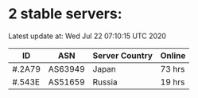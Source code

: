 # 2 stable servers:

Latest update at: Wed Jul 22 07:10:15 UTC 2020

| ID | ASN | Server Country | Online |
| -- | --- | -------------- | ------ |
| #.2A79 | AS63949 | Japan | 73 hrs |
| #.543E | AS51659 | Russia | 19 hrs |


